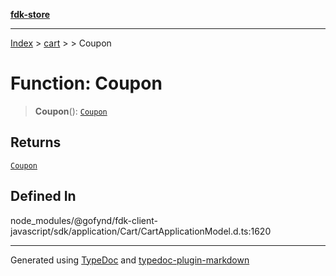 [**fdk-store**](../../../README.md)
***

[Index](../../../API.md) > [cart](../../README.md) > [<internal>](../README.md) > Coupon

# Function: Coupon

> **Coupon**(): [`Coupon`](../type-aliases/type-alias.Coupon.md)

## Returns

[`Coupon`](../type-aliases/type-alias.Coupon.md)

## Defined In

node\_modules/@gofynd/fdk-client-javascript/sdk/application/Cart/CartApplicationModel.d.ts:1620

***
Generated using [TypeDoc](https://typedoc.org/) and [typedoc-plugin-markdown](https://www.npmjs.com/package/typedoc-plugin-markdown)
